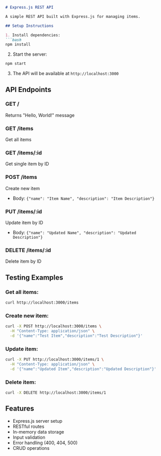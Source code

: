 
```markdown
# Express.js REST API

A simple REST API built with Express.js for managing items.

## Setup Instructions

1. Install dependencies:
```bash
npm install
```

2. Start the server:
```bash
npm start
```

3. The API will be available at `http://localhost:3000`

## API Endpoints

### GET /
Returns "Hello, World!" message

### GET /items
Get all items

### GET /items/:id
Get single item by ID

### POST /items
Create new item
- Body: `{"name": "Item Name", "description": "Item Description"}`

### PUT /items/:id
Update item by ID
- Body: `{"name": "Updated Name", "description": "Updated Description"}`

### DELETE /items/:id
Delete item by ID

## Testing Examples

### Get all items:
```bash
curl http://localhost:3000/items
```

### Create new item:
```bash
curl -X POST http://localhost:3000/items \
  -H "Content-Type: application/json" \
  -d '{"name":"Test Item","description":"Test Description"}'
```

### Update item:
```bash
curl -X PUT http://localhost:3000/items/1 \
  -H "Content-Type: application/json" \
  -d '{"name":"Updated Item","description":"Updated Description"}'
```

### Delete item:
```bash
curl -X DELETE http://localhost:3000/items/1
```

## Features

- Express.js server setup
- RESTful routes
- In-memory data storage
- Input validation
- Error handling (400, 404, 500)
- CRUD operations
```

